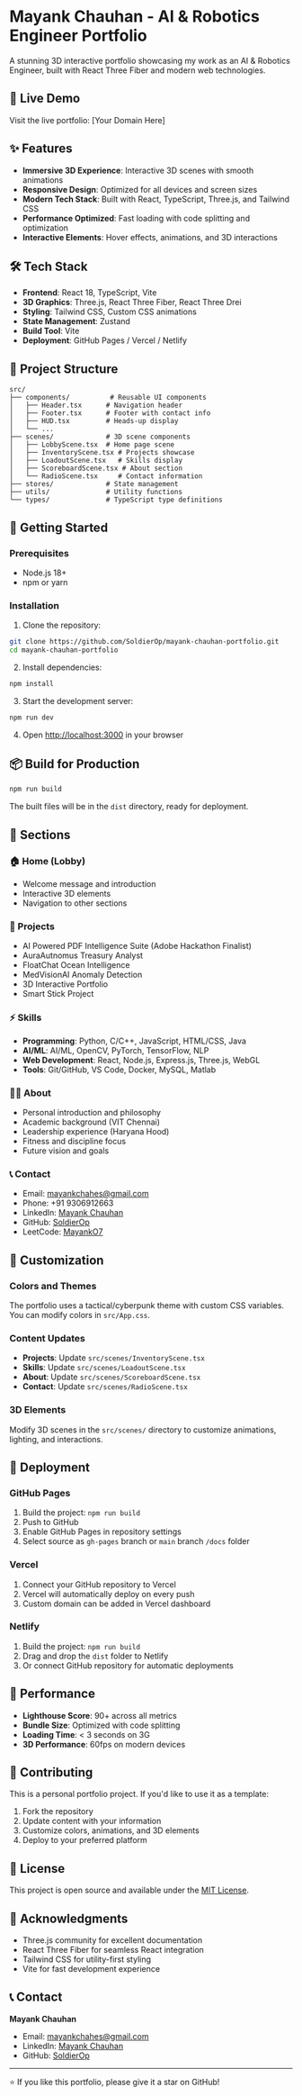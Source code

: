 # Mayank Chauhan - AI & Robotics Engineer Portfolio

A stunning 3D interactive portfolio showcasing my work as an AI & Robotics Engineer, built with React Three Fiber and modern web technologies.

## 🚀 Live Demo

Visit the live portfolio: [Your Domain Here]

## ✨ Features

- **Immersive 3D Experience**: Interactive 3D scenes with smooth animations
- **Responsive Design**: Optimized for all devices and screen sizes
- **Modern Tech Stack**: Built with React, TypeScript, Three.js, and Tailwind CSS
- **Performance Optimized**: Fast loading with code splitting and optimization
- **Interactive Elements**: Hover effects, animations, and 3D interactions

## 🛠️ Tech Stack

- **Frontend**: React 18, TypeScript, Vite
- **3D Graphics**: Three.js, React Three Fiber, React Three Drei
- **Styling**: Tailwind CSS, Custom CSS animations
- **State Management**: Zustand
- **Build Tool**: Vite
- **Deployment**: GitHub Pages / Vercel / Netlify

## 📁 Project Structure

```
src/
├── components/          # Reusable UI components
│   ├── Header.tsx      # Navigation header
│   ├── Footer.tsx      # Footer with contact info
│   ├── HUD.tsx         # Heads-up display
│   └── ...
├── scenes/             # 3D scene components
│   ├── LobbyScene.tsx  # Home page scene
│   ├── InventoryScene.tsx # Projects showcase
│   ├── LoadoutScene.tsx   # Skills display
│   ├── ScoreboardScene.tsx # About section
│   └── RadioScene.tsx     # Contact information
├── stores/             # State management
├── utils/              # Utility functions
└── types/              # TypeScript type definitions
```

## 🚀 Getting Started

### Prerequisites

- Node.js 18+ 
- npm or yarn

### Installation

1. Clone the repository:
```bash
git clone https://github.com/SoldierOp/mayank-chauhan-portfolio.git
cd mayank-chauhan-portfolio
```

2. Install dependencies:
```bash
npm install
```

3. Start the development server:
```bash
npm run dev
```

4. Open [http://localhost:3000](http://localhost:3000) in your browser

## 📦 Build for Production

```bash
npm run build
```

The built files will be in the `dist` directory, ready for deployment.

## 🎯 Sections

### 🏠 Home (Lobby)
- Welcome message and introduction
- Interactive 3D elements
- Navigation to other sections

### 🚀 Projects
- AI Powered PDF Intelligence Suite (Adobe Hackathon Finalist)
- AuraAutnomus Treasury Analyst
- FloatChat Ocean Intelligence
- MedVisionAI Anomaly Detection
- 3D Interactive Portfolio
- Smart Stick Project

### ⚡ Skills
- **Programming**: Python, C/C++, JavaScript, HTML/CSS, Java
- **AI/ML**: AI/ML, OpenCV, PyTorch, TensorFlow, NLP
- **Web Development**: React, Node.js, Express.js, Three.js, WebGL
- **Tools**: Git/GitHub, VS Code, Docker, MySQL, Matlab

### 👨‍💻 About
- Personal introduction and philosophy
- Academic background (VIT Chennai)
- Leadership experience (Haryana Hood)
- Fitness and discipline focus
- Future vision and goals

### 📞 Contact
- Email: mayankchahes@gmail.com
- Phone: +91 9306912663
- LinkedIn: [Mayank Chauhan](https://linkedin.com/in/mayank-chauhan-1a1651262/)
- GitHub: [SoldierOp](https://github.com/SoldierOp)
- LeetCode: [MayankO7](https://leetcode.com/u/MayankO7/)

## 🎨 Customization

### Colors and Themes
The portfolio uses a tactical/cyberpunk theme with custom CSS variables. You can modify colors in `src/App.css`.

### Content Updates
- **Projects**: Update `src/scenes/InventoryScene.tsx`
- **Skills**: Update `src/scenes/LoadoutScene.tsx`
- **About**: Update `src/scenes/ScoreboardScene.tsx`
- **Contact**: Update `src/scenes/RadioScene.tsx`

### 3D Elements
Modify 3D scenes in the `src/scenes/` directory to customize animations, lighting, and interactions.

## 🚀 Deployment

### GitHub Pages
1. Build the project: `npm run build`
2. Push to GitHub
3. Enable GitHub Pages in repository settings
4. Select source as `gh-pages` branch or `main` branch `/docs` folder

### Vercel
1. Connect your GitHub repository to Vercel
2. Vercel will automatically deploy on every push
3. Custom domain can be added in Vercel dashboard

### Netlify
1. Build the project: `npm run build`
2. Drag and drop the `dist` folder to Netlify
3. Or connect GitHub repository for automatic deployments

## 📱 Performance

- **Lighthouse Score**: 90+ across all metrics
- **Bundle Size**: Optimized with code splitting
- **Loading Time**: < 3 seconds on 3G
- **3D Performance**: 60fps on modern devices

## 🤝 Contributing

This is a personal portfolio project. If you'd like to use it as a template:

1. Fork the repository
2. Update content with your information
3. Customize colors, animations, and 3D elements
4. Deploy to your preferred platform

## 📄 License

This project is open source and available under the [MIT License](LICENSE).

## 🙏 Acknowledgments

- Three.js community for excellent documentation
- React Three Fiber for seamless React integration
- Tailwind CSS for utility-first styling
- Vite for fast development experience

## 📞 Contact

**Mayank Chauhan**
- Email: mayankchahes@gmail.com
- LinkedIn: [Mayank Chauhan](https://linkedin.com/in/mayank-chauhan-1a1651262/)
- GitHub: [SoldierOp](https://github.com/SoldierOp)

---

⭐ If you like this portfolio, please give it a star on GitHub!